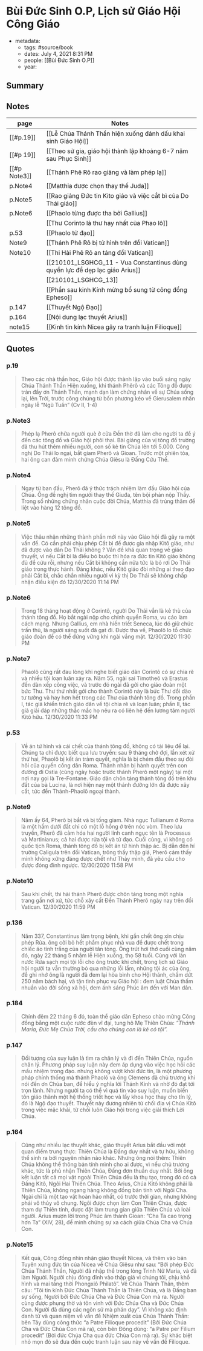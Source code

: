 # Bùi Đức Sinh O.P, Lịch sử Giáo Hội Công Giáo

- metadata:
	- tags: #source/book
	- dates: July 4, 2021 8:31 PM
	- people: [[Bùi Đức Sinh O.P]]
	- year: 


## Summary

## Notes
| page        | Notes       |
| ----------- | ----------- |
| [[#p.19]]   | [[Lễ Chúa Thánh Thần hiện xuống đánh dấu khai sinh Giáo Hội]]       |
| [[#p 19]]   | [[Theo sử gia, giáo hội thành lập khoảng 6-7 năm sau Phục Sinh]]        |
| [[#p Note3]]| [[Thánh Phê Rô rao giảng và làm phép lạ]]|
| p.Note4|		[[Matthia được chọn  thay thế Juda]]|
| p.Note5|		[[Rao giảng Đức tin Kito giáo và việc cắt bì của Do Thái giáo]]|
| p.Note6|		[[Phaolo từng được tha bởi Gallius]]|
||[[Thư Corinto là thư hay nhất của Phao lô]]|
|p.53|[[Phaolo tử đạo]]
|Note9|[[Thánh Phê Rô bị tử hình trên đồi Vatican]]|
|Note10|[[Thi Hài Phê Rô an táng đồi Vatican]]|
||[[210101_LSGHCG_11 - Vua Constantinus dùng quyền lực để dẹp lạc giáo Arius]]
||[[210101_LSGHCG_13]]
||[[Phần sau kinh Kính mừng bổ sung từ công đồng Epheso]]|
|p.147| [[Thuyết Ngộ Đạo]]|
|p.164| [[Nội dung lạc thuyết Arius]]|
|note15|[[Kinh tin kính Nicea gây ra tranh luận Filioque]]

## Quotes
### p.19
> Theo các nhà thần học, Giáo hội được thành lập vào buổi sáng ngày Chúa Thánh Thần Hiện xuống, khi thánh Phêrô và các Tông đồ được tràn đầy ơn Thánh Thần, mạnh dạn làm chứng nhân về sự Chúa sống lại, lên Trời, trước công chúng từ bốn phương kéo về Gierusalem nhân ngày lễ “Ngũ Tuần” (Cv II, 1-4)

### p.Note3
> Phép lạ Pherô chữa người què ở cửa Đền thờ đã làm cho người ta để ý đến các tông đồ và Giáo hội phôi thai. Bài giảng của vị tông đồ trưởng đã thu hút thêm nhiều người, con số kẻ tin Chúa lên tới 5.000. Công nghị Do Thái lo ngại, bắt giam Pherô và Gioan. Trước một phiên tòa, hai ông can đảm minh chứng Chúa Giêsu là Đấng Cứu Thế.

### p.Note4
> Ngay từ ban đầu, Pherô đã ý thức trách nhiệm làm đầu Giáo hội của Chúa. Ông đề nghị tìm người thay thế Giuđa, tên bội phản nộp Thầy. Trong số những chứng nhân cuộc đời Chúa, Matthia đã trúng thăm để liệt vào hàng 12 tông đồ.

### p.Note5
> Việc thâu nhận những thành phần mới này vào Giáo hội đã gây ra một vấn đề. Có cần phải chịu phép Cắt bì để được gia nhập Kitô giáo, như đã được vào dân Do Thái không ? Vấn đề khá quan trọng về giáo thuyết, vì nếu Cắt bì là điều bó buộc thì hóa ra đức tin Kitô giáo không đủ để cứu rỗi, nhưng nếu Cắt bì không cần nữa tức là bỏ rơi Do Thái giáo trong thực hành. Đàng khác, nếu Kitô giáo đòi những ai theo đạo phải Cắt bì, chắc chắn nhiều người vì kỳ thị Do Thái sẽ không chấp nhận điều kiện đó
> 12/30/2020 11:14 PM

### p.Note6
> Trong 18 tháng hoạt động ở Corintô, người Do Thái vẫn là kẻ thù của thánh tông đồ. Họ bắt ngài nộp cho chính quyền Roma, vu cáo làm cách mạng. Nhưng Gallius, em nhà hiền triết Seneca, lúc đó giữ chức trấn thủ, là người sáng suốt đã gạt đi. Được tha về, Phaolô lo tổ chức giáo đoàn để có thể đứng vững khi ngài vắng mặt.
> 12/30/2020 11:30 PM

### p.Note7
> Phaolô cũng rất đau lòng khi nghe biết giáo dân Corintô có sự chia rẽ và nhiều tội loạn luân xảy ra. Năm 55, ngài sai Timotheô và Erastus đến dàn xếp công việc, và trước đó ngài đã gởi cho giáo đoàn một bức Thư. Thư thứ nhất gởi cho thành Corintô này là bức Thư dồi dào tư tưởng và hay hơn hết trong các Thư của thánh tông đồ. Trong phần I, tác giả khiển trách giáo dân về tội chia rẽ và loạn luân; phần II, tác giả giải đáp những thắc mắc họ nêu ra có liên hệ đến lương tâm người Kitô hữu.
12/30/2020 11:33 PM

### p.53
> Về án tử hình và cái chết của thánh tông đồ, không có tài liệu để lại. Chúng ta chỉ được biết qua lưu truyền: sau 9 tháng chờ đợi, lần xét xử thứ hai, Phaolô bị kết án trảm quyết, nghĩa là bị chém đầu theo sự đòi hỏi của quyền công dân Roma. Thánh nhân bị hành quyết trên con đường đi Ostia (cùng ngày hoặc trước thánh Pherô một ngày) tại một nơi nay gọi là Tre-Fontane. Giáo dân chôn táng thánh tông đồ trên khu đất của bà Lucina, là nơi hiện nay một thánh đường lớn đã được xây cất, tức đền Thánh-Phaolô ngoại thành.

### p.Note9
> Năm ấy 64, Pherô bị bắt và bị tống giam. Nhà ngục Tullianum ở Roma là một hầm dưới đất chỉ có một lỗ hổng ở trên nóc vòm. Theo lưu truyền, Pherô đã cảm hóa hai người lính canh ngục tên là Processus và Martinianus; cả hai được rửa tội và tử đạo. Cuối cùng, vì không có quốc tịch Roma, thánh tông đồ bị kết án tử hình thập ác. Bị dẫn đến hí trường Caligula trên đồi Vatican, trông thấy thập giá, Pherô cảm thấy mình không xứng đáng được chết như Thày mình, đã yêu cầu cho được đóng đinh ngược.
12/30/2020 11:58 PM

### p.Note10
> Sau khi chết, thi hài thánh Pherô được chôn táng trong một nghĩa trang gần nơi xử, tức chỗ xây cất Đền Thánh Pherô ngày nay trên đồi Vatican.
12/30/2020 11:59 PM

### p.136
> Năm 337, Constantinus lâm trọng bệnh, khi gần chết ông xin chịu phép Rửa. ông cởi bỏ hết phẩm phục nhà vua để được chết trong chiếc áo tinh trắng của người tân tòng. Ông trút hơi thở cuối cùng năm đó, ngày 22 tháng 5 nhằm lễ Hiện xuống, thọ 58 tuổi. Cùng với làn nước Rửa sạch mọi tội lỗi cho ông trước khi chết, trong lịch sử Giáo hội người ta vẫn thường bỏ qua những lỗi lầm, những tội ác của ông, để ghi nhớ ông là người đã đem lại hòa bình cho Hội thánh, chấm dứt 250 năm bách hại, và tận tình phục vụ Giáo hội : đem luật Chúa thấm nhuần vào đời sống xã hội, đem ánh sáng Phúc âm đến với Man dân.

### p.184
> Chính đêm 22 tháng 6 đó, toàn thể giáo dân Epheso chào mừng Công đồng bằng một cuộc rước đèn vĩ đại, tung hô Mẹ Thiên Chúa: *“Thánh Maria, Đức Mẹ Chúa Trời, cầu cho chúng con là kẻ có tội”.*

### p.147
> Đối tượng của suy luận là tìm ra chân lý và đi đến Thiên Chúa, nguồn chân lý. Phương pháp suy luận này đem áp dụng vào việc học hỏi các mầu nhiệm trong đạo. nhưng không vượt khỏi đức tin, là một phương pháp chính thống mà thánh Phaolô và ông Clemens đã chủ trương khi nói đến ơn Chúa ban, để hiểu ý nghĩa lời Thánh Kinh và nhờ đó đạt tới trọn lành. Nhưng người ta có thể vì quá tin vào suy luận, muốn biến tôn giáo thành một hệ thống triết học và lấy khoa học thay cho tín lý, đó là Ngộ đạo thuyết. Thuyết này đương nhiên từ chối địa vị Chúa Kitô trong việc mặc khải, từ chối luôn Giáo hội trong việc giải thích Lời Chúa.

### p.164
> Cũng như nhiều lạc thuyết khác, giáo thuyết Arius bắt đầu với một quan điểm trung thực: Thiên Chúa là Đấng duy nhất và tự hữu, không thể sinh ra bởi nguyên nhân nào khác. Nhưng ông nói thêm: Thiên Chúa không thể thông bản tính mình cho ai được, vì nếu chủ trương khác, tức là phủ nhận Thiên Chúa, Đấng đơn thuần duy nhất. Bởi ông kết luận tất cả mọi vật ngoài Thiên Chúa đều là thụ tạo, trong đó có cả Đấng Kitô, Ngôi Hai Thiên Chúa. Theo Arius, Chúa Kitô không phải là Thiên Chúa, không ngang hàng không đồng bản tính với Ngôi Cha. Ngài chỉ là một tạo vật hoàn hảo nhất, có trước thời gian, nhưng không phải vô thủy vô chung. Ngôi được chọn làm Con Thiên Chúa, được tham dự Thiên tính, được đặt làm trung gian giữa Thiên Chúa và loài người. Arius mượn lời trong Phúc âm thánh Gioan: “Cha Ta cao trọng hơn Ta” (XIV, 28), để minh chứng sự xa cách giữa Chúa Cha và Chúa Con.

### p.Note15
> Kết quả, Công đồng nhìn nhận giáo thuyết Nicea, và thêm vào bản Tuyên xưng đức tin của Nicea về Chúa Giêsu như sau: “Bởi phép Đức Chúa Thánh Thần, Người đã nhập thể trong lòng Trinh Nữ Maria, và đã làm Người. Người chịu đóng đinh vào thập giá vì chúng tôi, chịu khổ hình và mai táng thời Phongxiô Philatô”. Về Chúa Thánh Thần, thêm câu: “Tôi tin kính Đức Chúa Thánh Thần là Thiên Chúa, và là Đấng ban sự sống, Người bởi Đức Chúa Cha và Đức Chúa Con mà ra. Người cùng được phụng thờ và tôn vinh với Đức Chúa Cha và Đức Chúa Con. Người đã dùng các ngôn sứ mà phán dạy”.
> Vì không xác định danh từ và quan niệm về vấn đề Nhiệm xuất của Chúa Thánh Thần: bên Tây dùng công thức “a Patre Filioque procedit” (Bởi Đức Chúa Cha và Đức Chúa Con mà ra), còn bên Đông dùng: “a Patre per Filium procedit” (Bởi đức Chúa Cha qua đức Chúa Con mà ra). Sự khác biệt nhỏ mọn đó sẽ đưa đến cuộc tranh luận sau này về vấn đề Filioque.